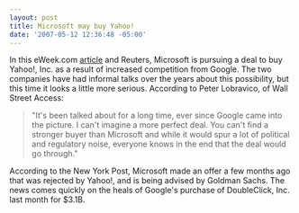```yaml
---
layout: post
title: Microsoft may buy Yahoo!
date: '2007-05-12 12:36:48 -05:00'
---
```


In this eWeek.com [article](http://www.eweek.com/article2/0,1895,2125956,00.asp) and Reuters, Microsoft is pursuing a deal to buy Yahoo!, Inc. as a result of increased competition from Google. The two companies have had informal talks over the years about this possibility, but this time it looks a little more serious. According to Peter Lobravico, of Wall Street Access:

> "It's been talked about for a long time, ever since Google came into the picture. I can't imagine a more perfect deal. You can't find a stronger buyer than Microsoft and while it would spur a lot of political and regulatory noise, everyone knows in the end that the deal would go through."

According to the New York Post, Microsoft made an offer a few months ago that was rejected by Yahoo!, and is being advised by Goldman Sachs. The news comes quickly on the heals of Google's purchase of DoubleClick, Inc. last month for $3.1B.
